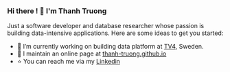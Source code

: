 ### Hi there ! 👋 I'm Thanh Truong

<!--
**Thanh-Truong/Thanh-Truong** is a ✨ _special_ ✨ repository because its `README.md` (this file) appears on your GitHub profile.

Here are some ideas to get you started:

- 🔭 I’m currently working on ...
- 🌱 I’m currently learning ...
- 👯 I’m looking to collaborate on ...
- 🤔 I’m looking for help with ...
- 💬 Ask me about ...
- 📫 How to reach me: ...
- 😄 Pronouns: ...
- ⚡ Fun fact: ...
-->

Just a software developer and database researcher whose passion is building data-intensive applications.
Here are some ideas to get you started:
- 🔭 I’m currently working on building data platform at [TV4](https://tv4.se), Sweden.
- :newspaper: I maintain an online page at [thanh-truong.github.io](https://thanh-truong.github.io)
- :star: You can reach me via my [Linkedin](https://www.linkedin.com/in/thanh-truong/)
